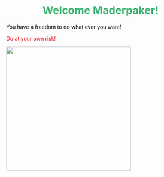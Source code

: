 
<html>
<head>
<title>Page Title</title>
</head>
<body>

<h1 style="color:MediumSeaGreen;"><center>
Welcome Maderpaker! </center></h1>
<p style="color:black;">You have a freedom to do what ever you want!</p>
<p style="color:Red;">Do at your own risk!</p>
<img src="https://www.telegraph.co.uk/content/dam/news/2016/09/01/winter-is-coming-meme_1_trans_NvBQzQNjv4BqpJliwavx4coWFCaEkEsb3kvxIt-lGGWCWqwLa_RXJU8.jpg?imwidth="500" height="333">


</body>
</html>



